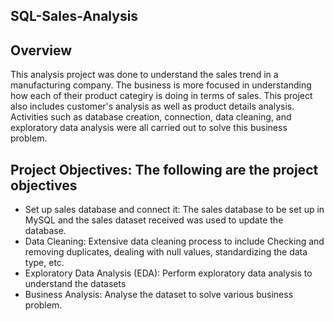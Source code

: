 ## SQL-Sales-Analysis

## Overview
This analysis project was done to understand the sales trend in a manufacturing company. The business is more focused in understanding how each of their product categiry is doing in terms of sales. This project also includes customer's analysis as well as product details analysis. Activities such as database creation, connection, data cleaning, and exploratory data analysis were all carried out to solve this business problem.

## Project Objectives: The following are the project objectives
- Set up sales database and connect it: The sales database to be set up in MySQL and the sales dataset received was used to update the database.
- Data Cleaning: Extensive data cleaning process to include Checking and removing duplicates, dealing with null values, standardizing the data type, etc.
- Exploratory Data Analysis (EDA): Perform exploratory data analysis to understand the datasets
- Business Analysis: Analyse the dataset to solve various business problem.
